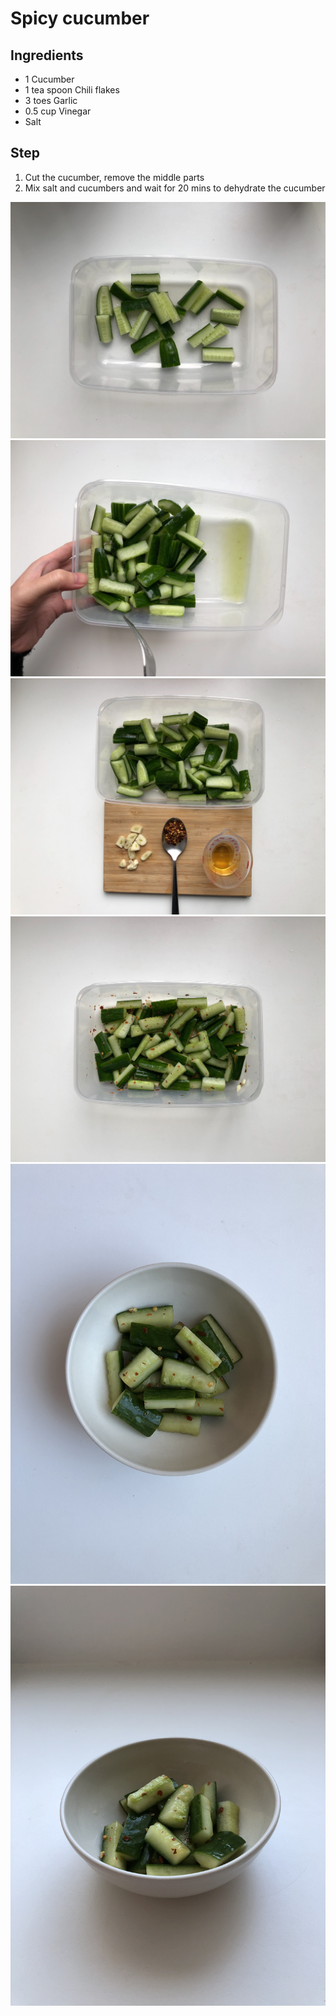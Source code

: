 # Spicy cucumber

## Ingredients

- 1 Cucumber
- 1 tea spoon Chili flakes
- 3 toes Garlic
- 0.5 cup Vinegar
- Salt

## Step

1. Cut the cucumber, remove the middle parts
1. Mix salt and cucumbers and wait for 20 mins to dehydrate the cucumber

![](IMG_9870.JPG)
![](IMG_3128.JPG)
![](IMG_2394.JPG)
![](IMG_6448.JPG)
![](IMG_5096.jpeg)
![](IMG_5097.jpeg)
